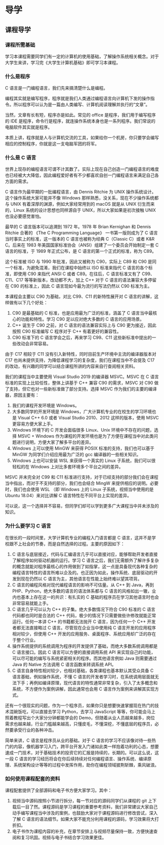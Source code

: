 # 导学

## 课程导学

### 课程所需基础

学习本课程需要同学们有一定的计算机的使用基础，了解操作系统相关概念。对于大学生来讲，学习完《大学生计算机基础》即可学习本课程。

### 什么是程序

C 语言是一门编程语言，我们先来搞清楚什么是编程。

编程其实就是编写程序，程序就是我们人类通过编程语言向计算机下发的操作指令。所以程序可以认为是一篇由人类编写、计算机阅读理解并执行的“文章”。

当然，文章有长有短，程序亦是如此。常见的 office 是程序，我们用于编写程序的 IDE 是程序，命令行是程序，就连操作系统本身也是一系列程序。我们常说的电脑软件其实就是程序。

本质上讲，程序就是人与计算机交流的工具，如果给你一个机房，你只要学会编写相应的控制程序，你就是这一支电脑军团的将军。

### 什么是 C 语言

世界上现存的编程语言可谓不计其数了。实际上现在自己创造一门编程语言的难度也已经被大大降低，因此编程爱好者有不少都喜欢自创一门编程语言来满足自己各方面的需求。

C 语言作为最早期的一批编程语言，由 Dennis Ritchie 为 UNIX 操作系统设计。这个操作系统大家可能并不像 Windows 那样熟悉，没关系，现在不少操作系统都与 UNIX 有着深厚的渊源，例如大家经常用到的 macOS 就是从 UNIX 衍生而来的，Linux 系统的设计思想也同样源自于 UNIX，所以大家如果是初次接触 UNIX 也没必要感觉害怕。

最早的 C 语言版本可以追溯到 1972 年。1978 年 Brian Kernighan 和 Dennis Ritchie 合著的 《The C Programming Language》 一书第一版则成为了 C 语言当时事实上的标准，这一版本的 C 语言也被称为经典 C（Classic C）或者 K&R C。后来在 1983 年美国国家标准协会（ANSI）组建了一个委员会开始制定一套 C 语言的标准，于 1989 年正式公布，是 C 语言的第一个正式的标准，称为 C89。

这个标准被 ISO 与 1990 年批准，因此又被称为 C90，实际上 C89 和 C90 是同一个标准，为避免混淆，我们在课程中始终以 ISO 标准来指代 C 语言的各个标准，即使用 C90 来指代 ANSI C 或者 C89。在往后，C 语言标准又有了 C99、C11、C17 等等新版本，改动都不大，加上 C++ 对于 C 语言的语法兼容大多停留在 C90 的标准上，因此 C 语言现如今最为流行的写法仍然以 C90 标准为主。

本课程会主要以 C90 为基础，对比 C99、C11 的新特性展开对 C 语言的讲解，这样做有以下几个好处：

1.  C90 是最基础的 C 标准，也是应用最为广泛的标准，涵盖了 C 语言当中最核心的功能和特性。学习 C90 足以应对绝大多数的 C 语言的应用场景。
2.  C++ 诞生于 C90 之前，对 C 语言的语法兼容实际上与 C90 更为接近，因此按照 C90 标准编写 C 程序对于 C++ 有着更好的兼容性。
3.  C90 标准下的 C 语言学会之后，再来学习 C99、C11 这些新标准中提出的一些改动会非常容易。

由于 C17 相较于 C11 没有引入新特性，同时目前生产环境中主流的编译器版本对 C17 也尚未提供支持，为降低课程学习的复杂度，我们在课程当中不会提及 C17 的改动，有兴趣的同学可以结合课程所讲的内容来自行查阅相关资料。

我们的课程当中主要使用 Visual Studio 2019 的编译器 MSVC。MSVC 在 C 语言标准的实现上比较任性，整体上讲基于 C++ 兼容 C90 的需求，MSVC 对 C90 做了支持，但它也对一些新标准做了部分支持。选择 MSVC 作为我们的主要的编译器，原因主要有：

1.  我们的课程开发环境是 Windows。
2.  大多数同学的开发环境是 Windows，广大计算机专业的在校生的学习环境也是 Visual C++ 6.0 或者 Visual Studio 2010、2012 这样的版本，使用 MSVC 更容易方便大家上手。
3.  Windows 环境下的 C 开发会面临很多 Linux、Unix 环境中不存在的问题，选择 MSVC + Windows 作为课程的开发环境也是为了方便在课程当中对此类问题进行说明，方便大家了解多平台的差异。
4.  Windows 上可以使用 MinGW 来获得 POSIX 标准的支持，我们也可以基于 MinGW 为同学们介绍应用最为广泛的 gcc 编译器的一些相关知识。
5.  Windows 上也可以安装 WSL 来获得一个真实的 Linux 子系统，我们可以很轻松的在 Windows 上对比多套环境多个平台之间的差异。

MSVC 并未完全对 C99 和 C11 标准进行支持，对于已经支持的部分我们会在课程当中指出，而对于不支持的部分，我们也会结合 MingW 来提供相应的说明。必要时，我们也会使用 WSL （即 Windows 上的 Linux 子系统，视频当中使用的是 Ubuntu 18.04）来对比讲解 C 语言特性在不同平台上实现的差异。

可以说，这一个选择并不容易，但同学们却可以学到更多广大课程当中并未涉及的知识。

### 为什么要学习 C 语言

在很长的一段时间里，大学计算机专业的编程入门语言都是 C 语言，这并不是学校跟不上社会的节奏，而是自然选择的过程。主要的原因如下：

1.  C 语言与底层接近，代码与汇编语言几乎可以直接对应，能够帮助开发者直接了解程序如何驱动机器的运行。学习 C 语言之后，我们无需额外了解许多复杂的概念就能对程序最核心的作用做到了如指掌，这一点是具备现代各种复杂的编程语言特性的语言所难以企及的。也正因为如此，操作系统、底层驱动的开发到现在仍然以 C 语言为主，其他语言在性能上始终难以望其项背。
2.  C 语言的编程风格对现代编程语言的影响不可估量。从 C++ 到 Java，再到 PHP、Python，绝大多数的语言的语法体系都与 C 语言的风格如出一辙，业内也基本上存在这一的共识：有扎实的 C 基础的程序员在学习其他语言时也会非常容易就能上手。
3.  C 语言几乎可以认为 C++ 的子集。绝大多数情况下符合 C90 标准的 C 语言代码都也同时是合法的 C++ 代码，极少的情况下只需要做些许修改就能正常运行。任何一本讲 C++ 的书籍都无法抛开 C 语言，因为任何一个 C++ 开发者都无法直接略过 C 语言。尽管现在企业当中使用纯 C 语言开发的应用程序相对较少，但使用 C++ 开发的应用服务、桌面程序、系统应用却广泛的存在于整个行业。
4.  操作系统提供的系统调用为程序的开发提供了基础，而绝大多数系统调用都是 C 语言接口。因此 C 语言可以方便的直接调用系统 API 来实现自己的功能，可以尽可能的编写与系统紧密相关的程序。而其他语言例如 Java 则需要通过 Java 的 Native 方法调用 C 语言函数来转调系统 API。
5.  C 语言自身特性相对较少，也相对基础，各类课程也基本默认其受众具备 C 语言基础，例如操作系统，不懂 C 语言的开发者学习时，在系统调用层面就无法下手；再例如编译原理，现代语言的特性通常非常复杂，引入了太多概念和系统，不方便作为案例讲解，因此通常也会用 C 语言作为案例来讲解其实现方式。

还有一个很现实的问题，作为一个程序员，如果你只是想要快速掌握现在热门的技术混碗饭吃，可以直接去学习 Python，去学习 JavaScript 等等，你可能会马上照着教程写出个大家分分钟都能学会的 Demo，但随着从业人员越来越多，岗位需求也越来越，行业门槛越来越高，只懂皮毛，不懂深挖，不懂底层的程序员，必然要承受行业的各种冲击。

简单来讲，C 语言是程序员从业的基础。对于 C 语言的学习不应该像对待一些热门的内容，像机器学习入门，跨平台开发入门诸如此类一样抱着功利的心态，想要速成一门技术，对于基础技术的投资它的汇报是持续的，长期的。可以这么说，这一段 C 语言的学习经历将会在你后续持续对任何编程语言、操作系统、编译原理、系统架构设计等等的过程中发挥作用，助你在编程领域披荆斩棘，乘风破浪。

### 如何使用课程配套的资料

课程配套提供了全部源码和电子书方便大家学习。其中：

1.  视频当中源码按照小节进行拆分，每一节对应的源码同学们从课程的 git 上下载后一目了然。课程源码是学习课程的重要参考资料，我们非常建议大家自己动手编写课程当中涉及的案例，也鼓励大家对于课程源码进行修改尝试，深入了解 C 语言的语法细节。如果大家不能充分利用课程的源码，学习效果将大打折扣。
2.  电子书作为课程内容的补充，在章节安排上与视频尽量保持一致，方便快速查阅和复习巩固。视频与电子书结合学习效果更佳。